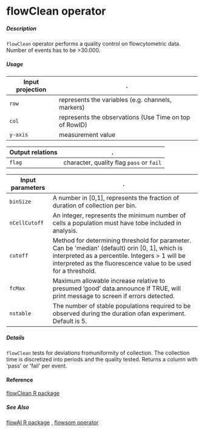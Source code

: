 # flowClean operator

##### Description

`flowClean` operator performs a quality control on flowcytometric data.
Number of events has to be >30.000.

##### Usage

Input projection|.
---|---
`row`   | represents the variables (e.g. channels, markers)
`col`   | represents the observations (Use Time on top of RowID) 
`y-axis`| measurement value


Output relations|.
---|---
`flag`  |character, quality flag `pass` or `fail`


Input parameters|.
---|---
`binSize`     |  A number in [0,1], represents the fraction of duration of collection per bin.
`nCellCutoff` |  An integer, represents the minimum number of cells a population must have tobe included in analysis.
`cutoff`      | Method for determining threshold for parameter.  Can be 'median' (default) orin [0, 1], which is interpreted as a percentile. Integers > 1 will be interpreted as the fluorescence value to be used for a threshold.
`fcMax`       |  Maximum allowable increase relative to presumed ’good’ data.announce If TRUE, will print message to screen if errors detected.
`nstable`     |  The number of stable populations required to be observed during the duration ofan experiment. Default is 5.

##### Details

`flowClean` tests  for  deviations  fromuniformity of collection. 
The collection time is discretized into periods and the quality tested. 
Returns a column with 'pass' or 'fail' per event. 

#### Reference
[flowClean R package]((http://bioconductor.org/packages/release/bioc/html/flowClean.html))

##### See Also

[flowAI R package]((http://bioconductor.org/packages/release/bioc/html/flowAI.html))
, 
[flowsom operator](https://github.com/tercen/flowsom_operator)
